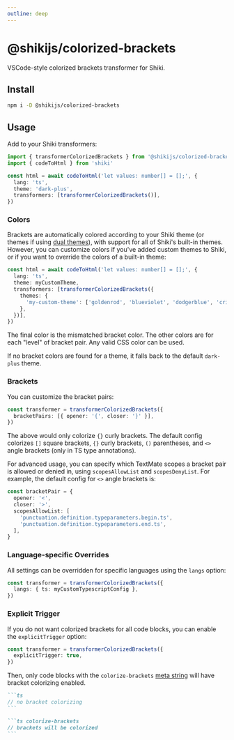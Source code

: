 ```yaml
---
outline: deep
---
```


# @shikijs/colorized-brackets

<Badges name="@shikijs/colorized-brackets" />

VSCode-style colorized brackets transformer for Shiki.

## Install

```bash
npm i -D @shikijs/colorized-brackets
```

## Usage

Add to your Shiki transformers:

```ts colorize-brackets
import { transformerColorizedBrackets } from '@shikijs/colorized-brackets'
import { codeToHtml } from 'shiki'

const html = await codeToHtml('let values: number[] = [];', {
  lang: 'ts',
  theme: 'dark-plus',
  transformers: [transformerColorizedBrackets()],
})
```

### Colors

Brackets are automatically colored according to your Shiki theme (or themes if using [dual themes](https://shiki.style/guide/dual-themes)), with support for all of Shiki's built-in themes. However, you can customize colors if you've added custom themes to Shiki, or if you want to override the colors of a built-in theme:

```ts colorize-brackets
const html = await codeToHtml('let values: number[] = [];', {
  lang: 'ts',
  theme: myCustomTheme,
  transformers: [transformerColorizedBrackets({
    themes: {
      'my-custom-theme': ['goldenrod', 'blueviolet', 'dodgerblue', 'crimson'],
    },
  })],
})
```

The final color is the mismatched bracket color. The other colors are for each "level" of bracket pair. Any valid CSS color can be used.

If no bracket colors are found for a theme, it falls back to the default `dark-plus` theme.

### Brackets

You can customize the bracket pairs:

```ts colorize-brackets
const transformer = transformerColorizedBrackets({
  bracketPairs: [{ opener: '{', closer: '}' }],
})
```

The above would only colorize `{}` curly brackets. The default config colorizes `[]` square brackets, `{}` curly brackets, `()` parentheses, and `<>` angle brackets (only in TS type annotations).

For advanced usage, you can specify which TextMate scopes a bracket pair is allowed or denied in, using `scopesAllowList` and `scopesDenyList`. For example, the default config for `<>` angle brackets is:

```ts colorize-brackets
const bracketPair = {
  opener: '<',
  closer: '>',
  scopesAllowList: [
    'punctuation.definition.typeparameters.begin.ts',
    'punctuation.definition.typeparameters.end.ts',
  ],
}
```

### Language-specific Overrides

All settings can be overridden for specific languages using the `langs` option:

```ts colorize-brackets
const transformer = transformerColorizedBrackets({
  langs: { ts: myCustomTypescriptConfig },
})
```

### Explicit Trigger

If you do not want colorized brackets for all code blocks, you can enable the `explicitTrigger` option:

```ts colorize-brackets
const transformer = transformerColorizedBrackets({
  explicitTrigger: true,
})
```

Then, only code blocks with the `colorize-brackets` [meta string](/guide/transformers#meta) will have bracket colorizing enabled.

````md
```ts
// no bracket colorizing
```

```ts colorize-brackets
// brackets will be colorized
```
````

